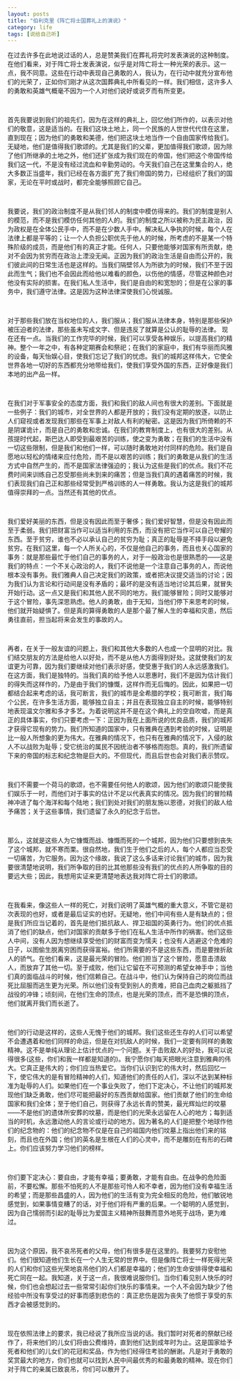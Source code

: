 ```yaml
---
layout: posts
title: "伯利克里《阵亡将士国葬礼上的演说》"
category: life
tags: [说给自己听]
---
```


在过去许多在此地说过话的人，总是赞美我们在葬礼将完时发表演说的这种制度。在他们看来，对于阵亡将士发表演说，似乎是对阵亡将士一种光荣的表示。这一点，我不同意。这些在行动中表现自己勇敢的人，我认为，在行动中就充分宣布他们的光荣了，正如你们刚才从这次国葬典礼中所看见的一样。我们相信，这许多人的勇敢和英雄气概毫不因为一个人对他们说好或说歹而有所变更。

<!--break-->
&nbsp;

首先我要说到我们的祖先们，因为在这样的典礼上，回忆他们所作的，以表示对他们的敬意，这是适当的。在我们这块土地上，同一个民族的人世世代代住在这里，直到现在；因为他们的勇敢和美德，他们把这块土地当作一个自由国家传给我们。无疑地，他们是值得我们歌颂的。尤其是我们的父辈，更加值得我们歌颂，因为除了他们所继承的土地之外，他们还扩张成为我们现在的帝国，他们把这个帝国传给我们这一代，不是没有经过流血和辛勤劳动的。今天我们自己在这里集合的人，绝大多数正当盛年，我们已经在各方面扩充了我们帝国的势力，已经组织了我们的国家，无论在平时或战时，都完全能够照顾它自己。

&nbsp;

我要说，我们的政治制度不是从我们邻人的制度中模仿得来的。我们的制度是别人的模范，而不是我们模仿任何其他的人的。我们的制度之所以被称为民主政治，因为政权是在全体公民手中，而不是在少数人手中。解决私人争执的时候，每个人在法律上都是平等的；让一个人负担公职优先于他人的时候，所考虑的不是某一个特殊阶级的成员，而是他们有的真正才能。任何人，只要他能够对国家有所贡献，绝对不会因为贫穷而在政治上湮没无闻。正因为我们的政治生活是自由而公开的，我们彼此间的日常生活也是这样的。当我们隔壁邻人为所欲为的时候，我们不至于因此而生气；我们也不会因此而给他以难看的颜色，以伤他的情感，尽管这种颜色对他没有实际的损害。在我们私人生活中，我们是自由的和宽恕的；但是在公家的事务中，我们遵守法律。这是因为这种法律深使我们心悦诚服。

&nbsp;

对于那些我们放在当权地位的人，我们服从；我们服从法律本身，特别是那些保护被压迫者的法律，那些虽未写成文字、但是违反了就算是公认的耻辱的法律。
现在还有一点。当我们的工作完毕的时候，我们可以享受各种娱乐，以提高我们的精神。整个一年之中，有各种定期赛会和祭祀；在我们的家庭中，我们有华丽而风雅的设备，每天怡娱心目，使我们忘记了我们的忧虑。我们的城邦这样伟大，它使全世界各地一切好的东西都充分地带给我们，使我们享受外国的东西，正好像是我们本地的出产品一样。

&nbsp;

在我们对于军事安全的态度方面，我们和我们的敌人间也有很大的差别。下面就是一些例子：我们的城市，对全世界的人都是开放的；我们没有定期的放逐，以防止人们窥视或者发现我们那些在军事上对敌人有利的秘密。这是因为我们所倚赖的不是阴谋诡计，而是自己的勇敢和忠诚。在我们的教育制度上，也有很大的差别。从孩提时代起，斯巴达人即受到最艰苦的训练，使之变为勇敢；在我们的生活中没有一切这些限制，但是我们和他们一样，可以随时勇敢地对付同样的危险。我们是自愿地以轻松的情绪来应付危险，而不是以艰苦的训练；我们的勇敢是从我们的生活方式中自然产生的，而不是国家法律强迫的；我认为这些是我们的优点。我们不花费时间来训练自己忍受那些尚未到来的痛苦；但是当我们真的遇着痛苦的时候，我们表现我们自己正和那些经常受到严格训练的人一样勇敢。我认为这是我们的城邦值得崇拜的一点。当然还有其他的优点。

&nbsp;

我们爱好美丽的东西，但是没有因此而至于奢侈；我们爱好智慧，但是没有因此而至于柔弱。我们把财富当作可以适当利用的东西，而没有把它当作可以自己夸耀的东西。至于贫穷，谁也不必以承认自己的贫穷为耻；真正的耻辱是不择手段以避免贫穷。在我们这里，每一个人所关心的，不仅是他自己的事务，而且也关心国家的事务：就是那些最忙于他们自己的事务的人，对于一般政治也是很熟悉的——这是我们的特点：一个不关心政治的人，我们不说他是一个注意自己事务的人，而说他根本没有事务。我们雅典人自己决定我们的政策，或者把决议提交适当的讨论；因为我们认为言论和行动间是没有矛盾的；最坏的是没有适当地讨论其后果，就冒失开始行动。这一点又是我们和其他人民不同的地方。我们能够冒险；同时又能够对于这个冒险，事先深思熟虑。他人的勇敢，由于无知，当他们停下来思考的时候，他们就开始疑惧了。但是真的算得勇敢的人是那个最了解人生的幸福和灾患，然后勇往直前，担当起将来会发生的事故的人。

&nbsp;

再者，在关于一般友谊的问题上，我们和其他大多数的人也成一个显明的对比。我们结交朋友的方法是给他人以好处，而不是从他人方面得到好处。这就使我们的友谊更为可靠，因为我们要继续对他们表示好感，使受惠于我们的人永远感激我们。在这方面，我们是独特的。当我们真的给予他人以恩惠时，我们不是因为估计我们的得失而这样作的，乃是由于我们的慷慨，这样作而无后悔的。因此，如果把一切都结合起来考虑的话，我可断言，我们的城市是全希腊的学校；我可断言，我们每个公民，在许多生活方面，能够独立自主；并且在表现独立自主的时候，能够特别地表现温文尔雅和多才多艺。为着说明这并不是在这个典礼上的空自吹嘘，而是真正的具体事实，你们只要考虑一下：正因为我在上面所说的优良品质，我们的城邦才获得它现有的势力。我们所知道的国家中，只有雅典在遇到考验的时候，证明是比一般人所想象的更为伟大。在雅典的情况下，也只有在雅典的情况下，入侵的敌人不以战败为耻辱；受它统治的属民不因统治者不够格而抱怨。真的，我们所遗留下来的帝国的标志和纪念物是巨大的。不但现代，而且后世也会对我们表示赞叹。

&nbsp;

我们不需要一个荷马的歌颂，也不需要任何他人的歌颂，因为他们的歌颂只能使我们娱乐于一时，而他们对于事实的估计不足以代表真实的情况。因为我们的冒险精神冲进了每个海洋和每个陆地；我们到处对我们的朋友施以恩德，对我们的敌人给予痛苦；关于这些事情，我们遗留了永久的纪念于后世。

&nbsp;

那么，这就是这些人为它慷慨而战、慷慨而死的一个城邦，因为他们只要想到丧失了这个城邦，就不寒而栗。很自然地，我们生于他们之后的人，每个人都应当忍受一切痛苦，为它服务。因为这个缘故，我说了这么多话来讨论我们的城市，因为我要很清楚地说明，我们所争取的目的比其他那些没有我们的优点的人所争取的目的要远大些；因此，我想用实证来更清楚地表达我对阵亡将士们的歌颂。

&nbsp;

在我看来，像这些人一样的死亡，对我们说明了英雄气概的重大意义，不管它是初次表现的也好，或者是最后证实的也好。无疑地，他们中间有些人是有缺点的；但是我们所应当记着的，首先是他们抵抗敌人、捍卫祖国的英勇行为。他们的优点抵消了他们的缺点，他们对国家的贡献多于他们在私人生活中所作的祸害。他们这些人中间，没有人因为想继续享受他们的财富而变为懦夫；也没有人逃避这个危难的日子，以图偷生脱离穷困而获得富裕。他们所需要的不是这些东西，而是要挫折敌人的骄气。在他们看来，这是最光荣的冒险。他们担当了这个冒险，愿意击溃敌人，而放弃了其他一切。至于成败，他们让它留在不可预测的希望女神手中；当他们真的面临战斗的时候，他们信赖自己。在战斗中，他们认为保持自己的岗位而战死比屈服而逃生更为光荣。所以他们没有受到别人的责难，把自己血肉之躯抵挡了战役的冲锋；顷刻间，在他们生命的顶点，也是光荣的顶点，而不是恐惧的顶点，他们就离开我们而长逝了。

&nbsp;

他们的行动是这样的，这些人无愧于他们的城邦。我们这些还生存的人们可以希望不会遭遇着和他们同样的命运，但是在对抗敌人的时候，我们一定要有同样的勇敢精神。这不是单纯从理论上估计优点的一个问题。关于击败敌人的好处，我可以说得很多(这些，你们和我一样都是知道的)。我宁愿你们每天把眼光注意到雅典的伟大。它真正是伟大的；你们应当热爱它。当你们认识到它的伟大时，然后回忆一下，使它伟大的是有冒险精神的人们，知道他们的责任的人们，深以不达到某种标准为耻辱的人们。如果他们在一个事业失败了，他们下定决心，不让他们的城邦发现他们缺乏勇敢，他们尽可能把最好的东西贡献给国家。他们贡献了他们的生命给国家和我们全体；至于他们自己，则获得了永远长青的赞美，最光辉灿烂的坟墓——不是他们的遗体所安葬的坟墓，而是他们的光荣永远留在人心的地方；每到适当的时机，永远激动他人的言论或行动的地方。因为著名的人们是把整个地球作他们的纪念物的：他们的纪念物不仅是在自己的祖国内他们坟墓上指出他们来的铭刻，而且也在外国；他们的英名是生根在人们的心灵中，而不是雕刻在有形的石碑上。你们应该努力学习他们的榜样。

&nbsp;

你们要下定决心：要自由，才能有幸福；要勇敢，才能有自由。在战争的危险面前，不要松懈。那些不怕死的人不是那些可怜人和不幸者，因为他们没有幸福生活的希望；而是那些昌盛的人，因为他们的生活有变为完全相反的危险，他们敏锐地感觉到，如果事情变糟了的话，对于他们将有严重的后果。一个聪明的人感觉到，因为自己懦弱而引起的耻辱比为爱国主义精神所鼓舞而意外地死于战场，更为难过。

&nbsp;

因为这个原因，我不哀吊死者的父母，他们有很多是在这里的。我要努力安慰他们。他们很知道他们生长在一个人生无常的世界中。但是像阵亡将士一样死得光荣的人们和你们这些光荣地哀吊他们的人们都是幸福的；他们的生命安排得使幸福和死亡同在一起。我知道，关于这一点，我很难说服你们。当你们看见别人快乐的时候，你们也会想起过去一些常常引起你们快乐的事情来。一个人不会因为缺少了他经验中所没有享受过的好事而感到悲伤的：真正悲伤是因为丧失了他惯于享受的东西才会被感觉到的。

&nbsp;

现在依照法律上的要求，我已经说了我所应当说的话。我们暂时对死者的祭献已经作了，将来他们的儿女们将由公费维持，直到他们达到成年时为止。这是国家给予死者和他们的儿女们的花冠和奖品，作为他们经得住考验的酬谢。凡是对于勇敢的奖赏最大的地方，你们也就可以找到人民中间最优秀的和最勇敢的精神。现在你们对于阵亡的亲属已致哀吊，你们可以散开了。


